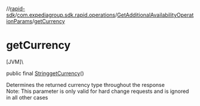 //[rapid-sdk](../../../index.md)/[com.expediagroup.sdk.rapid.operations](../index.md)/[GetAdditionalAvailabilityOperationParams](index.md)/[getCurrency](get-currency.md)

# getCurrency

[JVM]\

public final [String](https://docs.oracle.com/javase/8/docs/api/java/lang/String.html)[getCurrency](get-currency.md)()

Determines the returned currency type throughout the response <br> Note: This parameter is only valid for hard change requests and is ignored in all other cases
